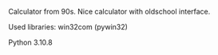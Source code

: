 Calculator from 90s. Nice calculator with oldschool interface.

Used libraries: win32com (pywin32)

Python 3.10.8
